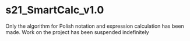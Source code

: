 # s21_SmartCalc_v1.0
Only the algorithm for Polish notation and expression calculation has been made.
Work on the project has been suspended indefinitely

